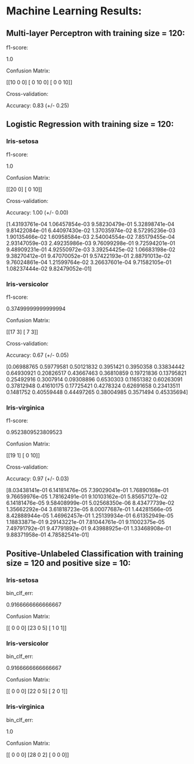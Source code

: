 # Machine Learning Results:
## Multi-layer Perceptron with training size = 120:

f1-score:

 1.0

Confusion Matrix:

 [[10  0  0]
 [ 0 10  0]
 [ 0  0 10]]

Cross-validation:

Accuracy: 0.83 (+/- 0.25)


## Logistic Regression with training size = 120:
### Iris-setosa

f1-score:

 1.0

Confusion Matrix:

 [[20  0]
 [ 0 10]]

Cross-validation:

Accuracy: 1.00 (+/- 0.00)


[1.43193761e-04 1.06457854e-03 9.58230479e-01 5.32898741e-04
 9.81422084e-01 6.44097430e-02 1.37035974e-02 8.57295236e-03
 1.90135466e-02 1.60958584e-03 2.54004554e-02 7.85179455e-04
 2.93147059e-03 2.49235986e-03 9.76099298e-01 9.72594201e-01
 9.48909231e-01 4.92550972e-03 3.39254425e-02 1.06683198e-02
 9.38270412e-01 9.47070052e-01 9.57422193e-01 2.88791013e-02
 9.76024861e-04 1.21599764e-02 3.26637601e-04 9.71582105e-01
 1.08237444e-02 9.82479052e-01]
### Iris-versicolor

f1-score:

 0.37499999999999994

Confusion Matrix:

 [[17  3]
 [ 7  3]]

Cross-validation:

Accuracy: 0.67 (+/- 0.05)


[0.06988765 0.59779581 0.50121832 0.3951421  0.3950358  0.33834442
 0.64930921 0.20826517 0.43667463 0.36810859 0.19721836 0.13795821
 0.25492916 0.3007914  0.09308896 0.6530303  0.11651382 0.60263091
 0.37812948 0.41610175 0.17725421 0.4278324  0.62691658 0.23413511
 0.1481752  0.40559448 0.44497265 0.38004985 0.3571494  0.45335694]
### Iris-virginica

f1-score:

 0.9523809523809523

Confusion Matrix:

 [[19  1]
 [ 0 10]]

Cross-validation:

Accuracy: 0.97 (+/- 0.03)


[8.03438141e-01 6.14181476e-05 7.39029041e-01 1.76890168e-01
 9.76659976e-05 1.78162491e-01 9.10103162e-01 5.85657127e-02
 6.14181476e-05 9.58408999e-01 5.02568350e-06 8.43477739e-02
 1.35662292e-04 3.61818723e-05 8.00077687e-01 1.44281566e-05
 8.42888944e-05 1.46962457e-01 1.25139934e-01 6.61352949e-05
 1.18833871e-01 9.29143221e-01 7.81044761e-01 9.11002375e-05
 7.49791792e-01 9.47791892e-01 9.43988925e-01 1.33468908e-01
 9.88371958e-01 4.78582541e-01]
## Positive-Unlabeled Classification with training size = 120 and positive size = 10:
### Iris-setosa

bin_clf_err:

 0.9166666666666667

Confusion Matrix:

 [[ 0  0  0]
 [23  0  5]
 [ 1  0  1]]
### Iris-versicolor

bin_clf_err:

 0.9166666666666667

Confusion Matrix:

 [[ 0  0  0]
 [22  0  5]
 [ 2  0  1]]
### Iris-virginica

bin_clf_err:

 1.0

Confusion Matrix:

 [[ 0  0  0]
 [28  0  2]
 [ 0  0  0]]
